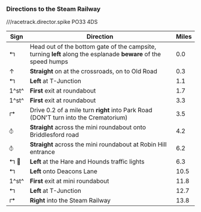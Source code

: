 ### Directions to the Steam Railway

///racetrack.director.spike
PO33 4DS

| Sign               | Direction                                                                                                   | Miles |
| ------------------ | ----------------------------------------------------------------------------------------------------------- | ----- |
| &#x21b0;           | Head out of the bottom gate of the campsite, turning **left** along the esplanade **beware** of the speed humps | 0.0   |
| &#x2191;           | **Straight** on at the crossroads, on to Old Road                                                            | 0.3   |
| &#x21b0;           | **Left** at T-Junction                                                                                      | 1.1   |
| 1^st^              | **First** exit at roundabout                                                                                    | 1.7   |
| 1^st^              | **First** exit at roundabout                                                                                    | 3.3   |
| &#x21b1;           | Drive 0.2 of a mile turn **right** into Park Road (DON'T turn into the Crematorium)                               | 3.5   |
| &#x29BD;           | **Straight** across the mini roundabout onto Briddlesford road                                             | 4.2   |
| &#x29BD;           | **Straight** across the mini roundabout at Robin Hill entrance                                              | 6.2   |
| &#x21b0; &#x1F6A6; | **Left** at the Hare and Hounds traffic lights                                                              | 6.3   |
| &#x21b0;           | **Left** onto Deacons Lane                                                                                  | 10.5  |
| 1^st^              | **First** exit at mini roundabout                                                                               | 11.8  |
| &#x21b0;           | **Left** at T-Junction                                                                                      | 12.7  |
| &#x21b1;           | **Right** into the Steam Railway                                                                            | 13.8  |
